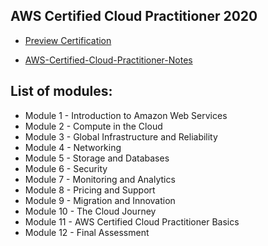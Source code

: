 ## AWS Certified Cloud Practitioner 2020

- [Preview Certification](https://verify.acloud.guru/AD5008E2BD5C)


- [AWS-Certified-Cloud-Practitioner-Notes](https://github.com/fetian-debug/AWS-Certified-Cloud-Practitioner-Notes)
## List of modules:
- Module 1 - Introduction to Amazon Web Services
- Module 2 - Compute in the Cloud
- Module 3 - Global Infrastructure and Reliability
- Module 4 - Networking
- Module 5 - Storage and Databases
- Module 6 - Security
- Module 7 - Monitoring and Analytics
- Module 8 - Pricing and Support
- Module 9 - Migration and Innovation
- Module 10 - The Cloud Journey
- Module 11 - AWS Certified Cloud Practitioner Basics
- Module 12 - Final Assessment

